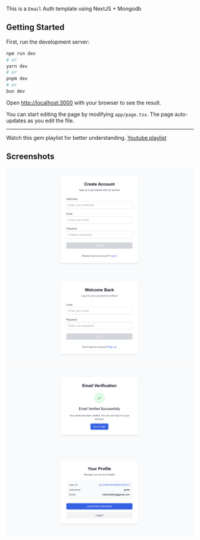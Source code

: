 This is a ``Email`` Auth template using NextJS + Mongodb

## Getting Started

First, run the development server:

```bash
npm run dev
# or
yarn dev
# or
pnpm dev
# or
bun dev
```

Open [http://localhost:3000](http://localhost:3000) with your browser to see the result.

You can start editing the page by modifying `app/page.tsx`. The page auto-updates as you edit the file.

<hr>

Watch this gem playlist for better understanding.
[Youtube playlist](https://youtube.com/playlist?list=PLu71SKxNbfoCXO80Z4miZHTL5GxfFbz7A&si=H08f_b25FSFWyJmX)

## Screenshots

![](/images/1.png)
![](/images/2.png)
![](/images/3.png)
![](/images/4.png)